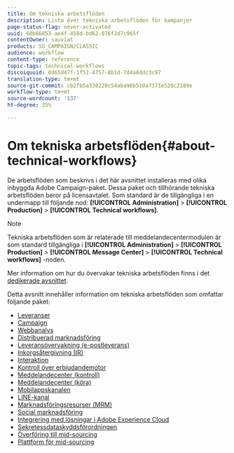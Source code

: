 ```yaml
---
title: Om tekniska arbetsflöden
description: Lista över tekniska arbetsflöden för kampanjer
page-status-flag: never-activated
uuid: 60b66853-ae4f-458d-bd62-076f2d7c965f
contentOwner: sauviat
products: SG_CAMPAIGN/CLASSIC
audience: workflow
content-type: reference
topic-tags: technical-workflows
discoiquuid: 0d65d47f-1f51-4757-8b1d-7d4a8ddc3c97
translation-type: tm+mt
source-git-commit: cb2fb5a338220c54aba96b510a7371e520c2189e
workflow-type: tm+mt
source-wordcount: '137'
ht-degree: 35%

---
```



# Om tekniska arbetsflöden{#about-technical-workflows}

De arbetsflöden som beskrivs i det här avsnittet installeras med olika inbyggda Adobe Campaign-paket. Dessa paket och tillhörande tekniska arbetsflöden beror på licensavtalet. Som standard är de tillgängliga i en undermapp till följande nod: **[!UICONTROL Administration]** > **[!UICONTROL Production]** > **[!UICONTROL Technical workflows]**.

>[!NOTE]
>
>Tekniska arbetsflöden som är relaterade till meddelandecentermodulen är som standard tillgängliga i **[!UICONTROL Administration]** > **[!UICONTROL Production]** > **[!UICONTROL Message Center]** > **[!UICONTROL Technical workflows]** -noden.

Mer information om hur du övervakar tekniska arbetsflöden finns i det [dedikerade avsnittet](../../workflow/using/monitoring-technical-workflows.md).

Detta avsnitt innehåller information om tekniska arbetsflöden som omfattar följande paket:

* [Leveranser ](../../workflow/using/deliveries.md)
* [Campaign](../../workflow/using/campaign.md)
* [Webbanalys](../../workflow/using/web-analytics.md)
* [Distribuerad marknadsföring](../../workflow/using/distributed-marketing.md)
* [Leveransövervakning (e-postleverans)](../../workflow/using/email-deliverability.md)
* [Inkorgsåtergivning (IR)](../../workflow/using/inbox-rendering.md)
* [Interaktion](../../workflow/using/interaction.md)
* [Kontroll över erbjudandemotor](../../workflow/using/control-of-offer-engine.md)
* [Meddelandecenter (kontroll)](../../workflow/using/message-center--control-.md)
* [Meddelandecenter (köra)](../../workflow/using/message-center--execution-.md)
* [Mobilappskanalen](../../workflow/using/mobile-app-channel.md)
* [LINE-kanal](../../workflow/using/line-channel.md)
* [Marknadsföringsresurser (MRM)](../../workflow/using/marketing-resources--mrm-.md)
* [Social marknadsföring](../../workflow/using/social-marketing.md)
* [Integrering med lösningar i Adobe Experience Cloud](../../workflow/using/integrations-with-adobe-experience-cloud-solutions.md)
* [Sekretessdataskyddsförordningen](../../workflow/using/general-data-protection-regulation--gdpr-.md)
* [Överföring till mid-sourcing](../../workflow/using/transfer-to-mid-sourcing.md)
* [Plattform för mid-sourcing](../../workflow/using/mid-sourcing-platform.md)
